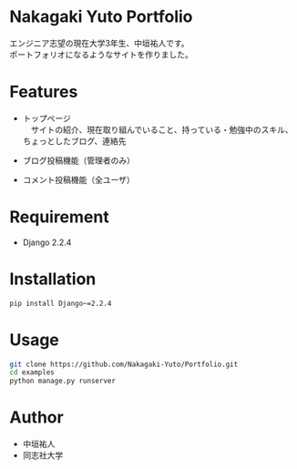# Nakagaki Yuto Portfolio

エンジニア志望の現在大学3年生、中垣祐人です。<br>
ポートフォリオになるようなサイトを作りました。
 
 
# Features

* トップページ<br>
　サイトの紹介、現在取り組んでいること、持っている・勉強中のスキル、ちょっとしたブログ、連絡先
 
* ブログ投稿機能（管理者のみ）

* コメント投稿機能（全ユーザ）

 
# Requirement
 
* Django 2.2.4
 
# Installation

```bash
pip install Django~=2.2.4
```
 
# Usage
 
```bash
git clone https://github.com/Nakagaki-Yuto/Portfolio.git
cd examples
python manage.py runserver
```
 
# Author
 
* 中垣祐人
* 同志社大学
